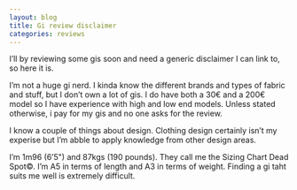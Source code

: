 ```yaml
---
layout: blog
title: Gi review disclaimer
categories: reviews
---
```

I’ll by reviewing some gis soon and need a generic disclaimer I can link to, so here it is.

I’m not a huge gi nerd. I kinda know the different brands and types of fabric and stuff, but I don’t own a lot of gis. I do have both a 30€ and a 200€ model so I have experience with high and low end models. Unless stated otherwise, i pay for my gis and no one asks for the review.

I know a couple of things about design. Clothing design certainly isn’t my experise but I’m abble to apply knowledge from other design areas.

I’m 1m96 (6’5") and 87kgs (190 pounds). They call me the Sizing Chart Dead Spot©. I’m A5 in terms of length and A3 in terms of weight. Finding a gi taht suits me well is extremely difficult.